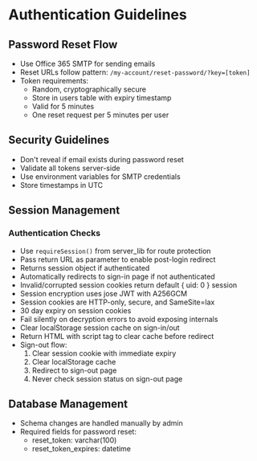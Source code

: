 # Authentication Guidelines

## Password Reset Flow
- Use Office 365 SMTP for sending emails
- Reset URLs follow pattern: `/my-account/reset-password/?key=[token]`
- Token requirements:
  - Random, cryptographically secure
  - Store in users table with expiry timestamp
  - Valid for 5 minutes
  - One reset request per 5 minutes per user

## Security Guidelines
- Don't reveal if email exists during password reset
- Validate all tokens server-side
- Use environment variables for SMTP credentials
- Store timestamps in UTC

## Session Management

### Authentication Checks
- Use `requireSession()` from server_lib for route protection
- Pass return URL as parameter to enable post-login redirect
- Returns session object if authenticated
- Automatically redirects to sign-in page if not authenticated
- Invalid/corrupted session cookies return default { uid: 0 } session
- Session encryption uses jose JWT with A256GCM
- Session cookies are HTTP-only, secure, and SameSite=lax
- 30 day expiry on session cookies
- Fail silently on decryption errors to avoid exposing internals
- Clear localStorage session cache on sign-in/out
- Return HTML with script tag to clear cache before redirect
- Sign-out flow:
  1. Clear session cookie with immediate expiry
  2. Clear localStorage cache
  3. Redirect to sign-out page
  4. Never check session status on sign-out page

## Database Management
- Schema changes are handled manually by admin
- Required fields for password reset:
  - reset_token: varchar(100)
  - reset_token_expires: datetime
